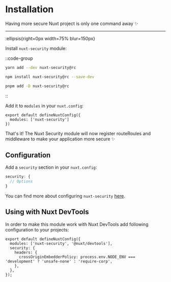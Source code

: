 # Installation

Having more secure Nuxt project is only one command away ✨

---

:ellipsis{right=0px width=75% blur=150px}

Install `nuxt-security` module:

::code-group

```bash [Yarn]
yarn add --dev nuxt-security@rc
```

```bash [NPM]
npm install nuxt-security@rc --save-dev
```

```bash [PNPM]
pnpm add -D nuxt-security@rc
```

::

Add it to `modules` in your `nuxt.config`:

```js{}[nuxt.config.ts]
export default defineNuxtConfig({
  modules: ['nuxt-security']
})
```

That's it! The Nuxt Security module will now register routeRoules and middleware to make your application more secure ✨

## Configuration

Add a `security` section in your `nuxt.config`:

```js
security: {
  // Options
}
```

You can find more about configuring `nuxt-security` [here](/documentation/getting-started/configuration).

## Using with Nuxt DevTools

In order to make this module work with Nuxt DevTools add following configuration to your projects:

```js{}[nuxt.config.ts]
export default defineNuxtConfig({
  modules: ['nuxt-security', '@nuxt/devtools'],
  security: {
    headers: {
      crossOriginEmbedderPolicy: process.env.NODE_ENV === 'development' ? 'unsafe-none' : 'require-corp',
    },
  },
});
```
